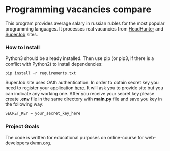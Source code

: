 # Programming vacancies compare
This program provides average salary in russian rubles
for the most popular programming languages. It processes 
real vacancies from [HeadHunter](https://hh.ru/) and 
[SuperJob](https://www.superjob.ru) sites.

### How to Install
Python3 should be already installed. Then use pip (or pip3,
if there is a conflict with Python2) to install dependencies:
```
pip install -r requirements.txt
```
SuperJob site uses OAth authentication.
In order to obtain secret key you need to register your
application [here](https://api.superjob.ru/register). It
will ask you to provide site but you can indicate any
working one. After you receive your secret key please 
create **.env** file in the same directory with **main.py**
file and save you key in the following way:
```
SECRET_KEY = your_secret_key_here
```
### Project Goals
The code is written for educational purposes on online-course 
for web-developers [dvmn.org](https://dvmn.org).